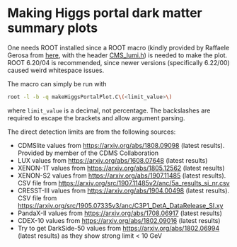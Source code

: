 # Making Higgs portal dark matter summary plots

One needs ROOT installed since a ROOT macro (kindly provided by Raffaele Gerosa from [here](https://gitlab.cern.ch/cms-hcg/cadi/hig-17-023/-/tree/master/HiggsInvisibleCombination%2FHiggsPortalDM), with the header [CMS_lumi.h](https://gitlab.cern.ch/cms-hcg/cadi/hig-17-023/-/blob/master/HiggsInvisibleCombination/CMS_lumi.h)) is needed to make the plot. ROOT 6.20/04 is recommended, since newer versions (specifically 6.22/00) caused weird whitespace issues.

The macro can simply be run with

```bash
root -l -b -q makeHiggsPortalPlot.C\(<limit_value>\)
```

where `limit_value` is a decimal, not percentage. The backslashes are required to escape the brackets and allow argument parsing.

The direct detection limits are from the following sources:

- CDMSlite values from <https://arxiv.org/abs/1808.09098> (latest results). Provided by member of the CDMS Collaboration
- LUX values from <https://arxiv.org/abs/1608.07648> (latest results)
- XENON-1T values from <https://arxiv.org/abs/1805.12562> (latest results)
- XENON-S2 values from <https://arxiv.org/abs/1907.11485> (latest results). CSV file from <https://arxiv.org/src/1907.11485v2/anc/5a_results_si_nr.csv>
- CRESST-III values from <https://arxiv.org/abs/1904.00498> (latest results). CSV file from <https://arxiv.org/src/1905.07335v3/anc/C3P1_DetA_DataRelease_SI.xy>
- PandaX-II values from <https://arxiv.org/abs/1708.06917> (latest results)
- CDEX-10 values from <https://arxiv.org/abs/1802.09016> (latest results)
- Try to get DarkSide-50 values from <https://arxiv.org/abs/1802.06994> (latest results) as they show strong limit < 10 GeV
